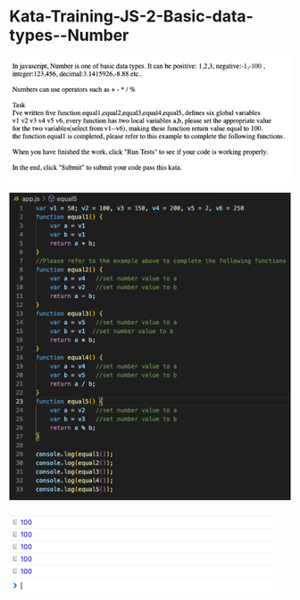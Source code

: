 # Kata-Training-JS-2-Basic-data-types--Number

![screen image](pic.png)

![code image](code.png)

![console image](con.png)